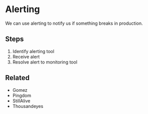 # Alerting

We can use alerting to notify us if something breaks in production.

## Steps

1. Identify alerting tool
1. Receive alert
1. Resolve alert to monitoring tool

## Related

* Gomez
* Pingdom
* StillAlive
* Thousandeyes